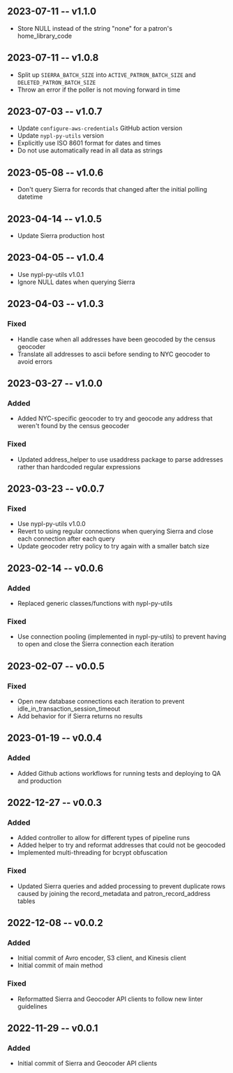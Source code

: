 ## 2023-07-11 -- v1.1.0
- Store NULL instead of the string "none" for a patron's home_library_code

## 2023-07-11 -- v1.0.8
- Split up `SIERRA_BATCH_SIZE` into `ACTIVE_PATRON_BATCH_SIZE` and `DELETED_PATRON_BATCH_SIZE`
- Throw an error if the poller is not moving forward in time

## 2023-07-03 -- v1.0.7
- Update `configure-aws-credentials` GitHub action version
- Update `nypl-py-utils` version
- Explicitly use ISO 8601 format for dates and times
- Do not use automatically read in all data as strings

## 2023-05-08 -- v1.0.6
- Don't query Sierra for records that changed after the initial polling
datetime

## 2023-04-14 -- v1.0.5
- Update Sierra production host

## 2023-04-05 -- v1.0.4
- Use nypl-py-utils v1.0.1
- Ignore NULL dates when querying Sierra 

## 2023-04-03 -- v1.0.3
### Fixed
- Handle case when all addresses have been geocoded by the census geocoder
- Translate all addresses to ascii before sending to NYC geocoder to avoid
errors

## 2023-03-27 -- v1.0.0
### Added
- Added NYC-specific geocoder to try and geocode any address that weren't found
by the census geocoder
### Fixed
- Updated address_helper to use usaddress package to parse addresses rather
than hardcoded regular expressions

## 2023-03-23 -- v0.0.7
### Fixed
- Use nypl-py-utils v1.0.0
- Revert to using regular connections when querying Sierra and close each
connection after each query
- Update geocoder retry policy to try again with a smaller batch size

## 2023-02-14 -- v0.0.6
### Added
- Replaced generic classes/functions with nypl-py-utils
### Fixed
- Use connection pooling (implemented in nypl-py-utils) to prevent having to
open and close the Sierra connection each iteration

## 2023-02-07 -- v0.0.5
### Fixed
- Open new database connections each iteration to prevent
idle_in_transaction_session_timeout
- Add behavior for if Sierra returns no results

## 2023-01-19 -- v0.0.4
### Added
- Added Github actions workflows for running tests and deploying to QA and
production

## 2022-12-27 -- v0.0.3
### Added
- Added controller to allow for different types of pipeline runs
- Added helper to try and reformat addresses that could not be geocoded
- Implemented multi-threading for bcrypt obfuscation
### Fixed
- Updated Sierra queries and added processing to prevent duplicate rows caused
by joining the record_metadata and patron_record_address tables

## 2022-12-08 -- v0.0.2
### Added
- Initial commit of Avro encoder, S3 client, and Kinesis client
- Initial commit of main method
### Fixed
- Reformatted Sierra and Geocoder API clients to follow new linter guidelines

## 2022-11-29 -- v0.0.1
### Added
- Initial commit of Sierra and Geocoder API clients